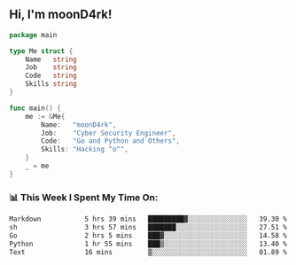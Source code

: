 <h2> Hi, I'm moonD4rk!</h2>

```go
package main

type Me struct {
	Name   string
	Job    string
	Code   string
	Skills string
}

func main() {
	me := &Me{
		Name:   "moonD4rk",
		Job:    "Cyber Security Engineer",
		Code:   "Go and Python and Others",
		Skills: "Hacking ^o^",
	}
	_ = me
}
```

<h3>📊 This Week I Spent My Time On:</h3>
<!-- <img align='right' src="https://github-readme-stats.vercel.app/api?username=moond4rk&show_icons=true&theme=radical", width="300" height="150"> -->

<!--START_SECTION:waka-->

```txt
Markdown           5 hrs 39 mins   █████████▓░░░░░░░░░░░░░░░   39.30 %
sh                 3 hrs 57 mins   ███████░░░░░░░░░░░░░░░░░░   27.51 %
Go                 2 hrs 5 mins    ███▓░░░░░░░░░░░░░░░░░░░░░   14.58 %
Python             1 hr 55 mins    ███▒░░░░░░░░░░░░░░░░░░░░░   13.40 %
Text               16 mins         ▒░░░░░░░░░░░░░░░░░░░░░░░░   01.89 %
```

<!--END_SECTION:waka-->

